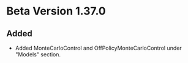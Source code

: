 # Beta Version 1.37.0

## Added

* Added MonteCarloControl and OffPolicyMonteCarloControl under "Models" section.